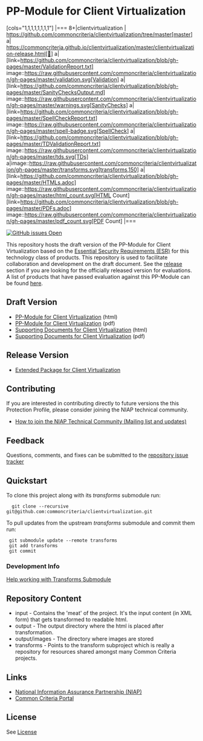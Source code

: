 PP-Module for Client Virtualization 
============

[cols="1,1,1,1,1,1,1,1"]
|===
8+|clientvirtualization 
| https://github.com/commoncriteria/clientvirtualization/tree/master[master] 
a| https://commoncriteria.github.io/clientvirtualization/master/clientvirtualization-release.html[📄]
a|[link=https://github.com/commoncriteria/clientvirtualization/blob/gh-pages/master/ValidationReport.txt]
image::https://raw.githubusercontent.com/commoncriteria/clientvirtualization/gh-pages/master/validation.svg[Validation]
a|[link=https://github.com/commoncriteria/clientvirtualization/blob/gh-pages/master/SanityChecksOutput.md]
image::https://raw.githubusercontent.com/commoncriteria/clientvirtualization/gh-pages/master/warnings.svg[SanityChecks]
a|[link=https://github.com/commoncriteria/clientvirtualization/blob/gh-pages/master/SpellCheckReport.txt]
image::https://raw.githubusercontent.com/commoncriteria/clientvirtualization/gh-pages/master/spell-badge.svg[SpellCheck]
a|[link=https://github.com/commoncriteria/clientvirtualization/blob/gh-pages/master/TDValidationReport.txt]
image::https://raw.githubusercontent.com/commoncriteria/clientvirtualization/gh-pages/master/tds.svg[TDs]
a|image::https://raw.githubusercontent.com/commoncriteria/clientvirtualization/gh-pages/master/transforms.svg[transforms,150]
a| [link=https://github.com/commoncriteria/clientvirtualization/blob/gh-pages/master/HTMLs.adoc]
image::https://raw.githubusercontent.com/commoncriteria/clientvirtualization/gh-pages/master/html_count.svg[HTML Count]
[link=https://github.com/commoncriteria/clientvirtualization/blob/gh-pages/master/PDFs.adoc]
image::https://raw.githubusercontent.com/commoncriteria/clientvirtualization/gh-pages/master/pdf_count.svg[PDF Count]
|===


[![GitHub issues Open](https://img.shields.io/github/issues/commoncriteria/clientvirtualization.svg?maxAge=2592000)](https://github.com/commoncriteria/clientvirtualization/issues) 


This repository hosts the draft version of the PP-Module for Client Virtualization based on the 
[Essential Security Requirements (ESR)](https://commoncriteria.github.io/pp/clientvirtualization/clientvirtualization-esr.html) for this technology class of 
products. This repository is used to facilitate collaboration and development on the draft document. 
See the [release](#Release-Version) section if you are looking for the officially released version for evaluations. 
A list of products that have passed evaluation against this PP-Module can be found [here](https://www.niap-ccevs.org/Profile/Info.cfm?id=409).

## Draft Version

* [PP-Module for Client Virtualization](https://commoncriteria.github.io/pp/clientvirtualization/clientvirtualization-release.html) (html)
* [PP-Module for Client Virtualization](https://commoncriteria.github.io/pp/clientvirtualization/clientvirtualization-release.pdf) (pdf)
* [Supporting Documents for Client Virtualization](https://commoncriteria.github.io/pp/clientvirtualization/clientvirtualization-sd.html) (html)
* [Supporting Documents for Client Virtualization](https://commoncriteria.github.io/pp/clientvirtualization/clientvirtualization-sd.pdf) (pdf)


## Release Version
* [Extended Package for Client Virtualization](https://www.niap-ccevs.org/Profile/Info.cfm?id=409)

## Contributing

If you are interested in contributing directly to future versions the this Protection Profile, please consider joining the NIAP technical community.
* [How to join the NIAP Technical Community (Mailing list and updates)](https://www.niap-ccevs.org/NIAP_Evolution/tech_communities.cfm)

## Feedback

Questions, comments, and fixes can be submitted to the [repository issue tracker](https://github.com/commoncriteria/clientvirtualization/issues)


## Quickstart
To clone this project along with its _transforms_ submodule run:

````
  git clone --recursive git@github.com:commoncriteria/clientvirtualization.git
````
To pull updates from the upstream _transforms_ submodule and commit them run:
````
 git submodule update --remote transforms
 git add transforms
 git commit
````

### Development Info
[Help working with Transforms Submodule](https://github.com/commoncriteria/transforms/wiki/Working-with-Transforms-as-a-Submodule)

## Repository Content
* input - Contains the 'meat' of the project. It's the input content (in XML form) that gets transformed to readable html.
* output - The output directory where the html is placed after transformation.
* output/images - The directory where images are stored
* transforms - Points to the transform subproject which is really a repository for resources shared amongst many Common Criteria projects.

## Links 
* [National Information Assurance Partnership (NIAP)](https://www.niap-ccevs.org/)
* [Common Criteria Portal](https://www.commoncriteriaportal.org/)

## License

See [License](./LICENSE)
